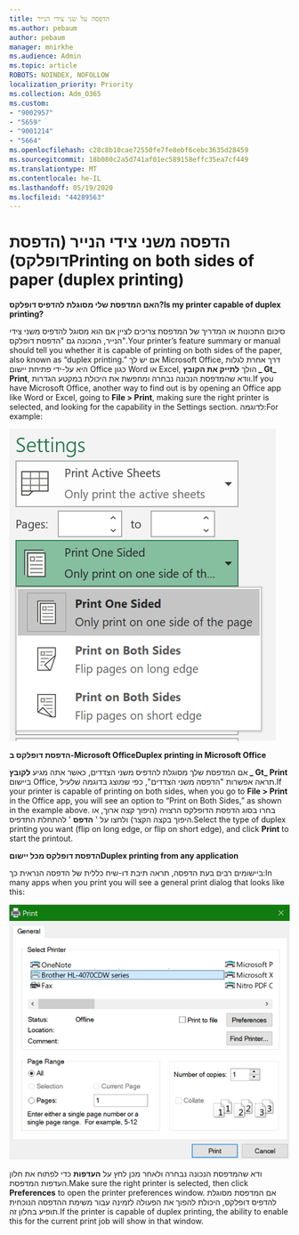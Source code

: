 ```yaml
---
title: הדפסה על שני צידי הנייר
ms.author: pebaum
author: pebaum
manager: mnirkhe
ms.audience: Admin
ms.topic: article
ROBOTS: NOINDEX, NOFOLLOW
localization_priority: Priority
ms.collection: Adm_O365
ms.custom:
- "9002957"
- "5659"
- "9001214"
- "5664"
ms.openlocfilehash: c28c8b10cae72550fe7fe8ebf6cebc3635d28459
ms.sourcegitcommit: 18b080c2a5d741af01ec589158effc35ea7cf449
ms.translationtype: MT
ms.contentlocale: he-IL
ms.lasthandoff: 05/19/2020
ms.locfileid: "44289563"
---
```

# <a name="printing-on-both-sides-of-paper-duplex-printing"></a><span data-ttu-id="c3fa8-102">הדפסה משני צידי הנייר (הדפסת דופלקס)</span><span class="sxs-lookup"><span data-stu-id="c3fa8-102">Printing on both sides of paper (duplex printing)</span></span>

<span data-ttu-id="c3fa8-103">**האם המדפסת שלי מסוגלת להדפיס דופלקס?**</span><span class="sxs-lookup"><span data-stu-id="c3fa8-103">**Is my printer capable of duplex printing?**</span></span>

<span data-ttu-id="c3fa8-104">סיכום התכונות או המדריך של המדפסת צריכים לציין אם הוא מסוגל להדפיס משני צידי הנייר, המכונה גם "הדפסת דופלקס".</span><span class="sxs-lookup"><span data-stu-id="c3fa8-104">Your printer’s feature summary or manual should tell you whether it is capable of printing on both sides of the paper, also known as “duplex printing.”</span></span> <span data-ttu-id="c3fa8-105">אם יש לך Microsoft Office, דרך אחרת לגלות היא על-ידי פתיחת יישום Office כגון Word או Excel, הולך **לתייק את הקובץ _ Gt_ Print**, וודא שהמדפסת הנכונה נבחרה ומחפשת את היכולת במקטע הגדרות.</span><span class="sxs-lookup"><span data-stu-id="c3fa8-105">If you have Microsoft Office, another way to find out is by opening an Office app like Word or Excel, going to **File > Print**, making sure the right printer is selected, and looking for the capability in the Settings section.</span></span> <span data-ttu-id="c3fa8-106">לדוגמה:</span><span class="sxs-lookup"><span data-stu-id="c3fa8-106">For example:</span></span> 

![הגדרות מדפסת](media/print-settings.png)

<span data-ttu-id="c3fa8-108">**הדפסת דופלקס ב-Microsoft Office**</span><span class="sxs-lookup"><span data-stu-id="c3fa8-108">**Duplex printing in Microsoft Office**</span></span>

<span data-ttu-id="c3fa8-109">אם המדפסת שלך מסוגלת להדפיס משני הצדדים, כאשר אתה מגיע **לקובץ _ Gt_ Print** ביישום Office, תראה אפשרות "הדפסה משני הצדדים", כפי שמוצג בדוגמה שלעיל.</span><span class="sxs-lookup"><span data-stu-id="c3fa8-109">If your printer is capable of printing on both sides, when you go to **File > Print** in the Office app, you will see an option to “Print on Both Sides,” as shown in the example above.</span></span>  <span data-ttu-id="c3fa8-110">בחרו בסוג הדפסת הדופלקס הרצויה (היפוך קצה ארוך, או היפוך בקצה הקצר) ולחצו על ' **הדפס** ' להתחלת התדפיס.</span><span class="sxs-lookup"><span data-stu-id="c3fa8-110">Select the type of duplex printing you want (flip on long edge, or flip on short edge), and click **Print** to start the printout.</span></span>

<span data-ttu-id="c3fa8-111">**הדפסת דופלקס מכל יישום**</span><span class="sxs-lookup"><span data-stu-id="c3fa8-111">**Duplex printing from any application**</span></span>

<span data-ttu-id="c3fa8-112">ביישומים רבים בעת הדפסה, תראה תיבת דו-שיח כללית של הדפסה הנראית כך:</span><span class="sxs-lookup"><span data-stu-id="c3fa8-112">In many apps when you print you will see a general print dialog that looks like this:</span></span> 

![תיבת הדו ' הדפסה '](media/print-dialog.png)

<span data-ttu-id="c3fa8-114">ודא שהמדפסת הנכונה נבחרה ולאחר מכן לחץ על **העדפות** כדי לפתוח את חלון העדפות המדפסת.</span><span class="sxs-lookup"><span data-stu-id="c3fa8-114">Make sure the right printer is selected, then click **Preferences** to open the printer preferences window.</span></span> <span data-ttu-id="c3fa8-115">אם המדפסת מסוגלת להדפיס דופלקס, היכולת להפוך את הפעולה לזמינה עבור משימת ההדפסה הנוכחית תופיע בחלון זה.</span><span class="sxs-lookup"><span data-stu-id="c3fa8-115">If the printer is capable of duplex printing, the ability to enable this for the current print job will show in that window.</span></span>
